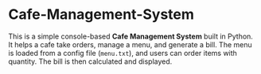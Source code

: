 # Cafe-Management-System
This is a simple console-based **Cafe Management System** built in Python. It helps a cafe take orders, manage a menu, and generate a bill. The menu is loaded from a config file (`menu.txt`), and users can order items with quantity. The bill is then calculated and displayed.


